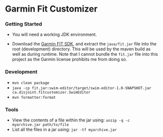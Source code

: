 # Garmin Fit Customizer

### Getting Started
- You will need a working JDK environment.

- Download the [Garmin FIT SDK](https://www.thisisant.com/resources/fit), and
extract the `java/fit.jar` file into the root (development) directory. This
will be used by the maven build as well as during runtime. Note that I cannot
bundle the `fit.jar` file into this project as the Garmin license prohibits me
from doing so.

### Development
- `mvn clean package`
- `java -cp fit.jar:swim-editor/target/swim-editor-1.0-SNAPSHOT.jar ca.disjoint.fitcustomizer.SwimEditor`
- `mvn formatter:format`

### Tools
- View the contents of a file within the jar using: `unzip -q -c myarchive.jar path/to/file`
- List all the files in a jar using: `jar -tf myarchive.jar`
